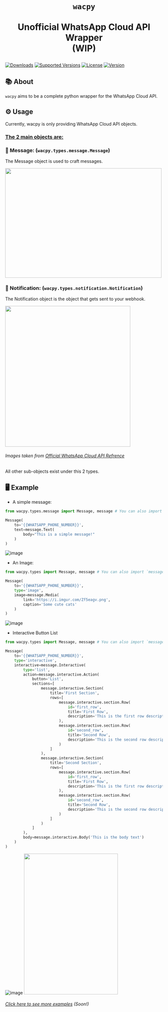 # <p align="center">`wacpy`<br/><br/>Unofficial WhatsApp Cloud API Wrapper<br/>(WIP)</p>

[![Downloads](https://static.pepy.tech/personalized-badge/wacpy?period=total&units=international_system&left_color=grey&right_color=green&left_text=Downloads)](https://pepy.tech/project/wacpy)
[![Supported Versions](https://img.shields.io/pypi/pyversions/wacpy.svg?color=green&label=Python%20Version)](https://pypi.org/project/wacpy)
[![License](https://img.shields.io/pypi/l/wacpy?color=green&label=License)](https://github.com/Natanel-Shitrit/wacpy/blob/master/LICENSE)
[![Version](https://img.shields.io/pypi/v/wacpy?color=green&label=Version)](https://pypi.org/project/wacpy/)

## 📚 About
`wacpy` aims to be a complete python wrapper for the WhatsApp Cloud API.

## ⚙ Usage
Currently, wacpy is only providing WhatsApp Cloud API objects.

### <ins>The 2 main objects are:</ins>
### 📃 Message: (`wacpy.types.message.Message`)
  
The Message object is used to craft messages.

<img src="https://user-images.githubusercontent.com/65548905/172053107-f8ac2dd7-2584-48ae-853a-79c6bb569e56.png" width="500" height="350">

### 🔔 Notification: (`wacpy.types.notification.Notification`)

The Notification object is the object that gets sent to your webhook.

<img src="https://user-images.githubusercontent.com/65548905/172053061-3c970f8f-dcea-4f09-a953-c1860008f05d.png" width="400" height="450">

###### Images taken from [Official WhatsApp Cloud API Refrence](https://developers.facebook.com/docs/whatsapp/cloud-api/reference)

All other sub-objects exist under this 2 types.

## 🖥 Example
* A simple message:
```python
from wacpy.types.message import Message, message # You can also import `message` from `wacpy.types`

Message(
    to='{{WHATSAPP_PHONE_NUMBER}}',
    text=message.Text(
        body="This is a simple message!"
    )
)
```
![image](https://user-images.githubusercontent.com/65548905/172054613-8de8b9df-efac-4b08-83e6-80d5d6e48c15.png)

* An Image:
```python
from wacpy.types import Message, message # You can also import `message` from `wacpy.types`

Message(
    to='{{WHATSAPP_PHONE_NUMBER}}',
    type='image',
    image=message.Media(
        link='https://i.imgur.com/Zf5eagv.png',
        caption='Some cute cats'
    )
)
```
![image](https://user-images.githubusercontent.com/65548905/172058834-6c90ddd5-1b12-43bf-89bf-3880bbdec3b2.png)


* Interactive Button List
```python
from wacpy.types import Message, message # You can also import `message` from `wacpy.types`

Message(
    to='{{WHATSAPP_PHONE_NUMBER}}',
    type='interactive',
    interactive=message.Interactive(
        type='list',
        action=message.interactive.Action(
            button='List',
            sections=[
                message.interactive.Section(
                    title='First Section',
                    rows=[
                        message.interactive.section.Row(
                            id='first_row',
                            title='First Row',
                            description='This is the first row description',
                        ),
                        message.interactive.section.Row(
                            id='second_row',
                            title='Second Row',
                            description='This is the second row description',
                        )
                    ]
                ),
                message.interactive.Section(
                    title='Second Section',
                    rows=[
                        message.interactive.section.Row(
                            id='first_row',
                            title='First Row',
                            description='This is the first row description',
                        ),
                        message.interactive.section.Row(
                            id='second_row',
                            title='Second Row',
                            description='This is the second row description',
                        )
                    ]
                )
            ]
        ),
        body=message.interactive.Body('This is the body text')
    )
)
```
![image](https://user-images.githubusercontent.com/65548905/172060815-c2ca075d-a048-45f9-aceb-d6c4bc95c79f.png)
<img src="https://user-images.githubusercontent.com/65548905/172060725-fcca5615-ac24-4b9e-8487-36d977523198.png" width="300" height="450">
###### [Click here to see more examples]() (Soon!)
